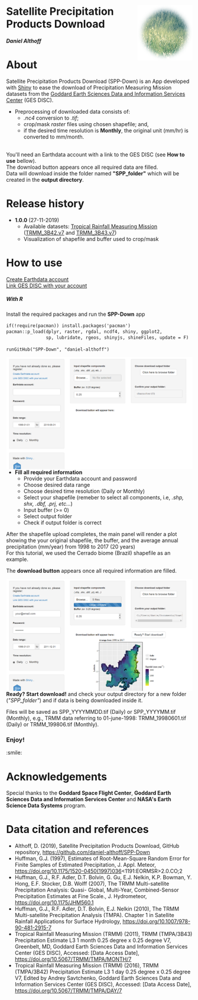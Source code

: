 <div class="fluid-row" id="header">
    <img src='./www/rain.png' height='150' width='auto' align='right'>
    <h1 class="title toc-ignore">Satellite Precipitation Products Download</h1>
    <h4 class="author"><em>Daniel Althoff</em></h4>
</div>

# About

Satellite Precipitation Products Download (SPP-Down) is an App developed with <a href='https://shiny.rstudio.com/' target='blank'>Shiny</a> to ease the download of Precipitation Measuring Mission datasets from the <a href='https://disc.gsfc.nasa.gov/datasets/' target='blank'>Goddard Earth Sciences Data and Information Services Center</a> (GES DISC).<br> 

* Preprocessing of downloaded data consists of:
    * <em>.nc4</em> conversion to <em>.tif</em>;
    * crop/mask <em>raster</em> files using chosen shapefile; and,
    * if the desired time resolution is <b>Monthly</b>, the original unit (mm/hr) is converted to mm/month.
    
<br>
You'll need an Earthdata account with a link to the GES DISC (see <b>How to use</b> bellow).<br>
The download button appears once all required data are filled.<br>
Data will download inside the folder named <b>"SPP_folder"</b> which will be created in the <b>output directory</b>.

# Release history

* <b>1.0.0</b> (27-11-2019)
    * Available datasets: <a href='https://pmm.nasa.gov/data-access/downloads/trmm' target='blank'>Tropical Rainfall Measuring Mission</a> (<a href='https://disc.gsfc.nasa.gov/datasets/TRMM_3B42_Daily_7/summary' target='blank'>TRMM_3B42.v7</a> and <a href='https://disc.gsfc.nasa.gov/datasets/TRMM_3B43_7/summary' target='blank'>TRMM_3B43.v7</a>) 
    * Visualization of shapefile and buffer used to crop/mask

# How to use

<a href='https://urs.earthdata.nasa.gov/home' target='blank'>Create Earthdata account</a><br>
<a href='https://disc.gsfc.nasa.gov/earthdata-login' target='blank'>Link GES DISC with your account</a>

<!--<h4>1. Open the <b>SPP-Down</b> app</h4>
<h6>With ShinyApp</h6>
<p>Access the <a href="https://daniel-althoff.shinyapps.io/SPP-Down/" target="blank">SPP-Down</a> app directly in shinyapps.io.</p>-->

<h5>With R </h5>
<p>Install the required packages and run the <b>SPP-Down</b> app</p>

```{r setup}
if(!require(pacman)) install.packages('pacman')
pacman::p_load(dplyr, raster, rgdal, ncdf4, shiny, ggplot2,
               sp, lubridate, rgeos, shinyjs, shineFiles, update = F)

runGitHub("SPP-Down", "daniel-althoff")
```

<img src="./misc/fig1.png"
     style="float: left; margin-right: 10px;" />

* <b>Fill all required information</b> 
    * Provide your Earthdata account and password
    * Choose desired data range
    * Choose desired time resolution (Daily or Monthly)
    * Select your shapefile (remeber to select all components, i.e, <em>.shp, shx, .dbf, .prj, etc...</em>)
    * Input buffer (>= 0)
    * Select output folder
    * Check if output folder is correct
    
<p> After the shapefile upload completes, the main panel will render a plot showing the your original shapefile, the buffer, and the average annual precipitation (mm/year) from 1998 to 2017 (20 years) <br>
    For this tutorial, we used the Cerrado biome (Brazil) shapefile as an example. </p> 
<p>The <b>download button</b> appears once all required information are filled.
  
<img src="./misc/fig2.png"
     style="float: left; margin-right: 10px;" />
     
<p><b>Ready? Start download!</b> and check your output directory for a new folder (<em>"SPP_folder"</em>) and if data is being downloaded inside it.</p>
<p> Files will be saved as SPP_YYYYMMDD.tif (Daily) or SPP_YYYYMM.tif (Monthly), e.g., TRMM data referring to 01-june-1998: TRMM_19980601.tif (Daily) or TRMM_199806.tif (Monthly).</p>

<h3>Enjoy!</h3>
:smile:

# Acknowledgements

Special thanks to the <b>Goddard Space Flight Center</b>, <b>Goddard Earth Sciences Data and Information Services Center</b> and <b>NASA's Earth Science Data Systems</b> program.

# Data citation and references

* Althoff, D. (2019), Satellite Precipitation Products Download, GitHub repository, https://github.com/daniel-althoff/SPP-Down
* Huffman, G.J. (1997), Estimates of Root-Mean-Square Random Error for Finite Samples of Estimated Precipitation, J. Appl. Meteor, <a href='https://doi.org/10.1175/1520-0450(1997)036<1191:EORMSR>2.0.CO;2' target='blank'>https://doi.org/10.1175/1520-0450(1997)036<1191:EORMSR>2.0.CO;2</a>
* Huffman, G.J., R.F. Adler, D.T. Bolvin, G. Gu, E.J. Nelkin, K.P. Bowman, Y. Hong, E.F. Stocker, D.B. Wolff (2007), The TRMM Multi-satellite Precipitation Analysis: Quasi- Global, Multi-Year, Combined-Sensor Precipitation Estimates at Fine Scale., J. Hydrometeor, https://doi.org/10.1175/JHM560.1
* Huffman, G.J., R.F. Adler, D.T. Bolvin, E.J. Nelkin (2010), The TRMM Multi-satellite Precipitation Analysis (TMPA). Chapter 1 in Satellite Rainfall Applications for Surface Hydrology, https://doi.org/10.1007/978-90-481-2915-7
* Tropical Rainfall Measuring Mission (TRMM) (2011), TRMM (TMPA/3B43) Precipitation Estimate L3 1 month 0.25 degree x 0.25 degree V7, Greenbelt, MD, Goddard Earth Sciences Data and Information Services Center (GES DISC), Accessed: [Data Access Date], https://doi.org/10.5067/TRMM/TMPA/MONTH/7
* Tropical Rainfall Measuring Mission (TRMM) (2016), TRMM (TMPA/3B42) Precipitation Estimate L3 1 day 0.25 degree x 0.25 degree V7, Edited by Andrey Savtchenko, Goddard Earth Sciences Data and Information Services Center (GES DISC), Accessed: [Data Access Date], https://doi.org/10.5067/TRMM/TMPA/DAY/7

